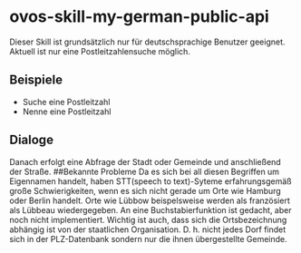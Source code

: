 # ovos-skill-my-german-public-api
Dieser Skill ist grundsätzlich nur für deutschsprachige Benutzer geeignet. Aktuell ist nur eine Postleitzahlensuche möglich.
## Beispiele
- Suche eine Postleitzahl
- Nenne eine Postleitzahl
## Dialoge
Danach erfolgt eine Abfrage der Stadt oder Gemeinde und anschließend der Straße.
##Bekannte Probleme
Da es sich bei all diesen Begriffen um Eigennamen handelt, haben STT(speech to text)-Syteme erfahrungsgemäß große Schwierigkeiten, wenn es sich nicht gerade um Orte wie Hamburg oder Berlin handelt. Orte wie Lübbow beispelsweise werden als französiert als Lübbeau wiedergegeben. An eine Buchstabierfunktion ist gedacht, aber noch nicht implementiert. Wichtig ist auch, dass sich die Ortsbezeichnung abhängig ist von der staatlichen Organisation. D. h. nicht jedes Dorf findet sich in der PLZ-Datenbank sondern nur die ihnen übergestellte Gemeinde.
